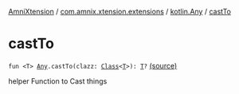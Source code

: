 [AmniXtension](../../index.md) / [com.amnix.xtension.extensions](../index.md) / [kotlin.Any](index.md) / [castTo](./cast-to.md)

# castTo

`fun <T> `[`Any`](https://kotlinlang.org/api/latest/jvm/stdlib/kotlin/-any/index.html)`.castTo(clazz: `[`Class`](http://docs.oracle.com/javase/6/docs/api/java/lang/Class.html)`<`[`T`](cast-to.md#T)`>): `[`T`](cast-to.md#T)`?` [(source)](https://github.com/AmniX/AmniXTension/tree/master/AmniXtension/src/main/java/com/amnix/xtension/extensions/GlobalExtensions.kt#L128)

helper Function to Cast things

